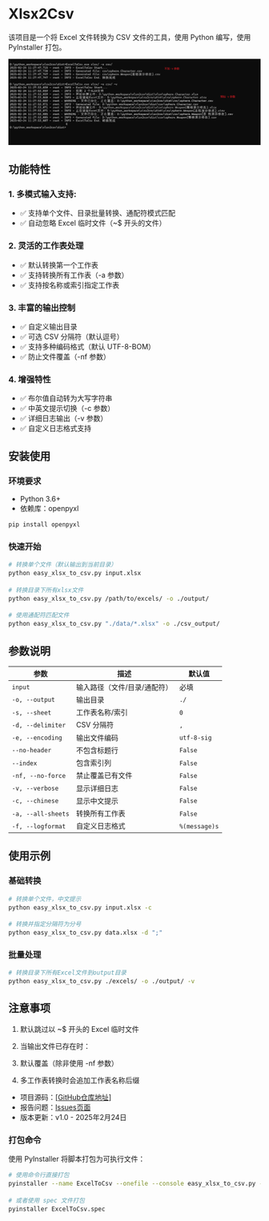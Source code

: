 # Xlsx2Csv

该项目是一个将 Excel 文件转换为 CSV 文件的工具，使用 Python 编写，使用 PyInstaller 打包。

![命令截图](./doc/命令截图.png)

## 功能特性

### 1. 多模式输入支持:
 * ✅ 支持单个文件、目录批量转换、通配符模式匹配
 * ✅ 自动忽略 Excel 临时文件（~$ 开头的文件）

### 2. 灵活的工作表处理
 * ✅ 默认转换第一个工作表
 * ✅ 支持转换所有工作表（-a 参数）
 * ✅ 支持按名称或索引指定工作表

### 3. 丰富的输出控制
 * ✅ 自定义输出目录
 * ✅ 可选 CSV 分隔符（默认逗号）
 * ✅ 支持多种编码格式（默认 UTF-8-BOM）
 * ✅ 防止文件覆盖（-nf 参数）
### 4. 增强特性

 * ✅ 布尔值自动转为大写字符串
 * ✅ 中英文提示切换（-c 参数）
 * ✅ 详细日志输出（-v 参数）
 * ✅ 自定义日志格式支持

## 安装使用

### 环境要求
 * Python 3.6+
 * 依赖库：openpyxl

```bash
pip install openpyxl
```

### 快速开始

```bash
# 转换单个文件（默认输出到当前目录）
python easy_xlsx_to_csv.py input.xlsx

# 转换目录下所有xlsx文件
python easy_xlsx_to_csv.py /path/to/excels/ -o ./output/

# 使用通配符匹配文件
python easy_xlsx_to_csv.py "./data/*.xlsx" -o ./csv_output/
```


## 参数说明

| 参数            | 描述                     | 默认值         |
|-----------------|--------------------------|----------------|
| `input`         | 输入路径（文件/目录/通配符） | 必填           |
| `-o, --output`  | 输出目录                 | `./`           |
| `-s, --sheet`   | 工作表名称/索引          | `0`            |
| `-d, --delimiter` | CSV 分隔符              | `,`            |
| `-e, --encoding` | 输出文件编码            | `utf-8-sig`    |
| `--no-header`   | 不包含标题行             | `False`        |
| `--index`       | 包含索引列               | `False`        |
| `-nf, --no-force` | 禁止覆盖已有文件       | `False`        |
| `-v, --verbose` | 显示详细日志             | `False`        |
| `-c, --chinese` | 显示中文提示             | `False`        |
| `-a, --all-sheets` | 转换所有工作表        | `False`        |
| `-f, --logformat` | 自定义日志格式         | `%(message)s`  |

## 使用示例

### 基础转换
```bash
# 转换单个文件，中文提示
python easy_xlsx_to_csv.py input.xlsx -c

# 转换并指定分隔符为分号
python easy_xlsx_to_csv.py data.xlsx -d ";"
```


### 批量处理

```bash
# 转换目录下所有Excel文件到output目录
python easy_xlsx_to_csv.py ./excels/ -o ./output/ -v
```


## 注意事项

 1. 默认跳过以 ~$ 开头的 Excel 临时文件

 2. 当输出文件已存在时：

 3. 默认覆盖（除非使用 -nf 参数）

 4. 多工作表转换时会追加工作表名称后缀


* 项目源码：[\[GitHub仓库地址\]](https://github.com/super999/xlsx2csv)
* 报告问题：[Issues页面](https://github.com/super999/xlsx2csv/issues)
* 版本更新：v1.0 - 2025年2月24日


### 打包命令

使用 PyInstaller 将脚本打包为可执行文件：

```bash
# 使用命令行直接打包
pyinstaller --name ExcelToCsv --onefile --console easy_xlsx_to_csv.py --upx-dir=D:/python_workspace/xlsx2csv/upx

# 或者使用 spec 文件打包
pyinstaller ExcelToCsv.spec
```